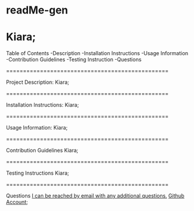 # readMe-gen

Kiara;
================================================

Table of Contents
-Description
-Installation Instructions
-Usage Information
-Contribution Guidelines
-Testing Instruction
-Questions

================================================

Project Description:
Kiara;

================================================

Installation Instructions:
Kiara;

================================================

Usage Information:
Kiara;

================================================

Contribution Guidelines
Kiara;

================================================

Testing Instructions
Kiara;

================================================

Questions
[I can be reached by email with any additional questions.](mailto:nicewithands@gmail.com) 
[Github Account](https://www.Github.com/FSGeoff);
